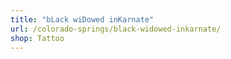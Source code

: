 ```yaml
---
title: "bLack wiDowed inKarnate"
url: /colorado-springs/black-widowed-inkarnate/
shop: Tattoo
---
```

